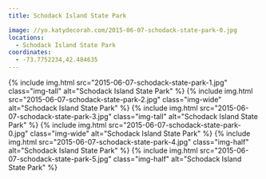 ```yaml
---
title: Schodack Island State Park

image: //yo.katydecorah.com/2015-06-07-schodack-state-park-0.jpg
locations:
  - Schodack Island State Park
coordinates:
  - -73.7752234,42.484635
---
```


<div class="photos">
{% include img.html src="2015-06-07-schodack-state-park-1.jpg" class="img-tall" alt="Schodack Island State Park" %}
{% include img.html src="2015-06-07-schodack-state-park-2.jpg" class="img-wide" alt="Schodack Island State Park" %}
{% include img.html src="2015-06-07-schodack-state-park-3.jpg" class="img-tall" alt="Schodack Island State Park" %}
{% include img.html src="2015-06-07-schodack-state-park-0.jpg" class="img-wide" alt="Schodack Island State Park" %}
{% include img.html src="2015-06-07-schodack-state-park-4.jpg" class="img-half" alt="Schodack Island State Park" %}
{% include img.html src="2015-06-07-schodack-state-park-5.jpg" class="img-half" alt="Schodack Island State Park" %}
</div>
